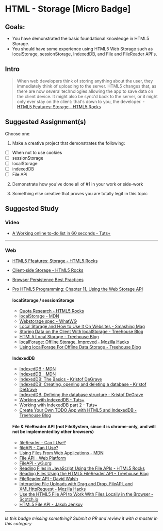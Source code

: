 HTML - Storage [Micro Badge]
=================================================


Goals:
------

- You have demonstrated the basic foundational knowledge in HTML5 Storage.
- You should have some experience using HTML5 Web Storage such as localStorage, sessionStorage, IndexedDB, and File and FileReader API's.


Intro
-----

> When web developers think of storing anything about the user, they immediately think of uploading to the server. HTML5 changes that, as there are now several technologies allowing the app to save data on the client device. It might also be sync'd back to the server, or it might only ever stay on the client: that's down to you, the developer. - [HTML5 Features: Storage - HTML5 Rocks](http://www.html5rocks.com/en/features/storage)



Suggested Assignment(s)
-----------------------

Choose one:

1) Make a creative project that demonstrates the following: 
- [ ] When not to use cookies
- [ ] sessionStorage
- [ ] localStorage
- [ ] indexedDB
- [ ] File API
 
2) Demonstrate how you've done all of #1 in your work or side-work

3) Something else creative that proves you are totally legit in this topic


Suggested Study
---------------

### Video
- [A Working online to-do list in 60 seconds - Tuts+](http://www.screenr.com/AaM)


-----


### Web

- [HTML5 Ffeatures: Storage - HTML5 Rocks](http://www.html5rocks.com/en/features/storage)
- [Client-side Storage - HTML5 Rocks](http://www.html5rocks.com/en/tutorials/offline/storage/)
- [Browser Persistence Best Practices](http://jakobanderson.com/browser-persistence-best-practices/)
- [Pro HTML5 Programming: Chapter 11, Using the Web Storage API](http://apress.jensimmons.com/v5/pro-html5-programming/ch11.html)

    #### localStorage / sessionStorage 

    - [Quota Research - HTML5 Rocks](http://www.html5rocks.com/en/tutorials/offline/quota-research/)
    - [localStorage - MDN](https://developer.mozilla.org/en-US/docs/Web/API/Window/localStorage)
    - [Webstorage spec - WhatWG](https://html.spec.whatwg.org/multipage/webstorage.html)
    - [Local Storage and How to Use It On Websites - Smashing Mag](https://www.smashingmagazine.com/2010/10/local-storage-and-how-to-use-it/)
    - [Storing Data on the Client With localStorage - Treehouse Blog](http://blog.teamtreehouse.com/storing-data-on-the-client-with-localstorage)
    - [HTML5 Local Storage - Treehouse Blog](http://blog.teamtreehouse.com/html5-local-storage)
    - [localForage: Offline Storage, Improved - Mozilla Hacks](https://hacks.mozilla.org/2014/02/localforage-offline-storage-improved/)
    - [Using localForage For Offline Data Storage - Treehouse Blog](http://blog.teamtreehouse.com/using-localforage-offline-data-storage)

    #### IndexedDB

    - [IndexedDB - MDN](https://developer.mozilla.org/en-US/docs/Web/API/IndexedDB_API)
    - [IndexedDB - MDN](https://developer.mozilla.org/en-US/docs/Web/API/IndexedDB_API/Using_IndexedDB)
    - [IndexedDB: The Basics - Kristof DeGrave](http://www.kristofdegrave.be/2011/09/indexed-db-basics.html)
    - [IndexedDB: Creating, opening and deleting a database - Kristof DeGrave](http://www.kristofdegrave.be/2011/10/indexed-db-creating-opening-and.html)
    - [IndexedDB: Defining the database structure - Kristof DeGrave](http://www.kristofdegrave.be/2011/10/indexed-db-defining-database-structure.html)
    - [Working with IndexedDB - Tuts+](http://code.tutsplus.com/tutorials/working-with-indexeddb--net-34673)
    - [Working with IndexedDB part 2 - Tuts+](http://code.tutsplus.com/tutorials/working-with-indexeddb-part-2--net-35355)
    - [Create Your Own TODO App with HTML5 and IndexedDB - Treehouse Blog](http://blog.teamtreehouse.com/create-your-own-to-do-app-with-html5-and-indexeddb)

    #### File & FileReader API (not FileSystem, since it is chrome-only, and will not be implemented by other browsers)
    - [fileReader - Can I Use?](http://caniuse.com/#search=filereader)
    - [fileAPI - Can I Use?](http://caniuse.com/#search=fileapi)
    - [Using Files From Web Applications - MDN](https://developer.mozilla.org/en-US/docs/Using_files_from_web_applications)
    - [File API - Web Platform](http://docs.webplatform.org/wiki/apis/file)
    - [FileAPI - w3.org](https://www.w3.org/TR/FileAPI/)
    - [Reading Files in JavaScript Using the File APIs - HTML5 Rocks](http://www.html5rocks.com/en/tutorials/file/dndfiles/)
    - [Reading Files Using the HTML5 FileReader API - Treehouse Blog](http://blog.teamtreehouse.com/reading-files-using-the-html5-filereader-api)
    - [FileReader API - David Walsh](https://davidwalsh.name/filereader)
    - [Interactive File Uploads with Drag and Drop, FileAPI, and XMLHttpRequest - Mozilla Hacks](https://hacks.mozilla.org/2009/12/uploading-files-with-xmlhttprequest/)
    - [Use the HTML5 File API to Work With Files Locally in the Browser - Scotch.io](https://scotch.io/tutorials/use-the-html5-file-api-to-work-with-files-locally-in-the-browser)
    - [HTML5 File API - Jakob Jenkov](http://tutorials.jenkov.com/html5/file-api.html)

-----

*Is this badge missing something? Submit a PR and review it with a master in this category*
